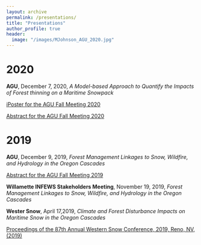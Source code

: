 ```yaml
---
layout: archive
permalink: /presentations/
title: "Presentations"
author_profile: true
header:
  image: "/images/MJohnson_AGU_2020.jpg"
---
```

# 2020
**AGU**, December 7, 2020, *A Model-based Approach to Quantify the Impacts of Forest thinning on a Maritime Snowpack*

[iPoster for the AGU Fall Meeting 2020](https://agu2020fallmeeting-agu.ipostersessions.com/default.aspx?s=6A-23-6A-41-81-26-F4-BE-A9-CA-3B-00-44-4F-B1-EE&guestview=true)

[Abstract for the AGU Fall Meeting 2020](https://agu.confex.com/agu/fm20/prelim.cgi/Paper/732522)

# 2019

**AGU**, December 9, 2019, *Forest Management Linkages to Snow, Wildfire, and Hydrology in the Oregon Cascades*

[Abstract for the AGU Fall Meeting 2019](https://agu.confex.com/agu/fm19/meetingapp.cgi/Paper/604201)


**Willamette INFEWS Stakeholders Meeting**, November 19, 2019, *Forest Management Linkages to Snow, Wildfire, and Hydrology in the Oregon Cascades*


**Wester Snow**, April 17,2019, *Climate and Forest Disturbance Impacts on Maritime Snow in the Oregon Cascades*

[Proceedings of the 87th Annual Western Snow Conference, 2019, Reno, NV, (2019)](https://westernsnowconference.org/node/1868)
